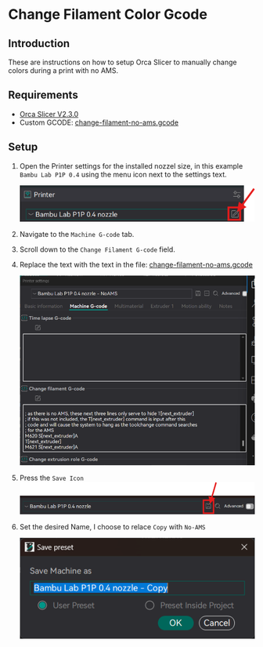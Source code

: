 # Change Filament Color Gcode

## Introduction
These are instructions on how to setup Orca Slicer to manually change colors during a print with no AMS.

## Requirements

- [Orca Slicer V2.3.0](https://github.com/SoftFever/OrcaSlicer/releases/tag/v2.3.0)
- Custom GCODE: [change-filament-no-ams.gcode](./change-filament-no-ams.gcode)


## Setup

1. Open the Printer settings for the installed nozzel size, in this example `Bambu Lab P1P 0.4` using the menu icon next to the settings text.

    ![Printer Settings Edit Icon](images/EditPrinterSettings.png)

2. Navigate to the `Machine G-code` tab.
3. Scroll down to the `Change Filament G-code` field.
4. Replace the text with the text in the file: [change-filament-no-ams.gcode](./change-filament-no-ams.gcode)

    ![Change Filament G-Code NO-AMS](images/PrinterSettings-ChangeFilamentGcodeNoAms.png)

5. Press the `Save Icon` 
    ![PrinterSettingsSave](images/PrinterSettingsSave.png)

6. Set the desired Name, I choose to relace `Copy` with `No-AMS`

    ![SetPrinterSettingsName](images/SetPrinterSettingsName.png)

